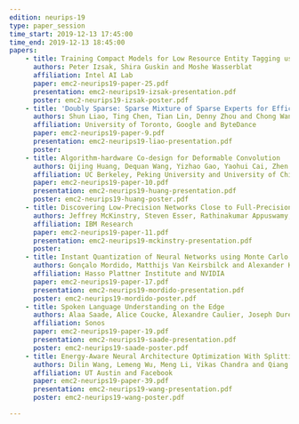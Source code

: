 ```yaml
---
edition: neurips-19
type: paper_session
time_start: 2019-12-13 17:45:00
time_end: 2019-12-13 18:45:00
papers:
    - title: Training Compact Models for Low Resource Entity Tagging using Pre-trained Language Models
      authors: Peter Izsak, Shira Guskin and Moshe Wasserblat
      affiliation: Intel AI Lab
      paper: emc2-neurips19-paper-25.pdf
      presentation: emc2-neurips19-izsak-presentation.pdf
      poster: emc2-neurips19-izsak-poster.pdf
    - title: 'Doubly Sparse: Sparse Mixture of Sparse Experts for Efficient Softmax Inference'
      authors: Shun Liao, Ting Chen, Tian Lin, Denny Zhou and Chong Wang
      affiliation: University of Toronto, Google and ByteDance
      paper: emc2-neurips19-paper-9.pdf
      presentation: emc2-neurips19-liao-presentation.pdf
      poster:
    - title: Algorithm-hardware Co-design for Deformable Convolution
      authors: Qijing Huang, Dequan Wang, Yizhao Gao, Yaohui Cai, Zhen Dong, Bichen Wu, Kurt Keutzer and John Wawrzynek
      affiliation: UC Berkeley, Peking University and University of Chinese Academy of Science
      paper: emc2-neurips19-paper-10.pdf
      presentation: emc2-neurips19-huang-presentation.pdf
      poster: emc2-neurips19-huang-poster.pdf
    - title: Discovering Low-Precision Networks Close to Full-Precision Networks for Efficient Inference
      authors: Jeffrey McKinstry, Steven Esser, Rathinakumar Appuswamy, Deepika Bablani, John Arthur, Izzet Yildiz and Dharmendra Modha
      affiliation: IBM Research
      paper: emc2-neurips19-paper-11.pdf
      presentation: emc2-neurips19-mckinstry-presentation.pdf
      poster:
    - title: Instant Quantization of Neural Networks using Monte Carlo Methods
      authors: Gonçalo Mordido, Matthijs Van Keirsbilck and Alexander Keller
      affiliation: Hasso Plattner Institute and NVIDIA
      paper: emc2-neurips19-paper-17.pdf
      presentation: emc2-neurips19-mordido-presentation.pdf
      poster: emc2-neurips19-mordido-poster.pdf
    - title: Spoken Language Understanding on the Edge
      authors: Alaa Saade, Alice Coucke, Alexandre Caulier, Joseph Dureau, Adrien Ball, Théodore Bluche, David Leroy, Clément Doumouro, Thibault Gisselbrecht, Francesco Caltagirone, Thibaut Lavril and Maël Primet
      affiliation: Sonos
      paper: emc2-neurips19-paper-19.pdf
      presentation: emc2-neurips19-saade-presentation.pdf
      poster: emc2-neurips19-saade-poster.pdf
    - title: Energy-Aware Neural Architecture Optimization With Splitting Steepest Descent
      authors: Dilin Wang, Lemeng Wu, Meng Li, Vikas Chandra and Qiang Liu
      affiliation: UT Austin and Facebook
      paper: emc2-neurips19-paper-39.pdf
      presentation: emc2-neurips19-wang-presentation.pdf
      poster: emc2-neurips19-wang-poster.pdf

---
```

